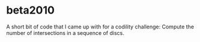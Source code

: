 # beta2010
A short bit of code that I came up with for a codility challenge: Compute the number of intersections in a sequence of discs.
